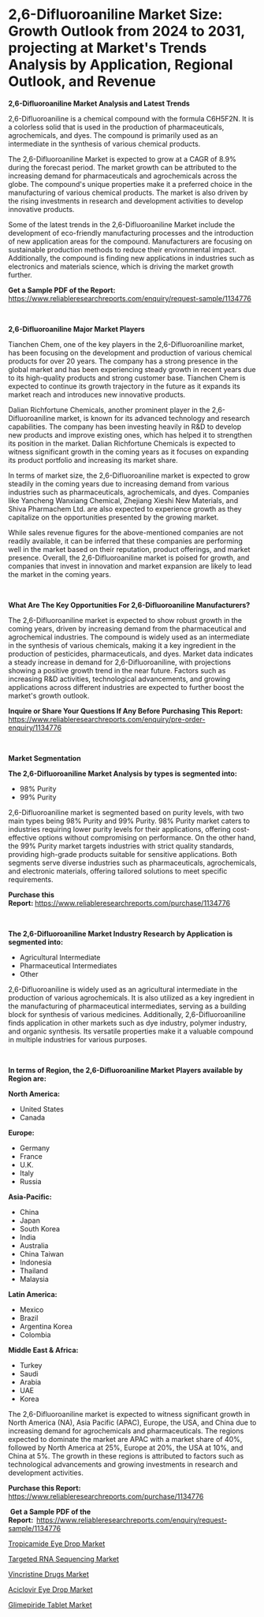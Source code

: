 <p><h1>2,6-Difluoroaniline Market Size: Growth Outlook from 2024 to 2031, projecting at Market's Trends Analysis by Application, Regional Outlook, and Revenue</h1></p><p><strong>2,6-Difluoroaniline Market Analysis and Latest Trends</strong></p>
<p><p>2,6-Difluoroaniline is a chemical compound with the formula C6H5F2N. It is a colorless solid that is used in the production of pharmaceuticals, agrochemicals, and dyes. The compound is primarily used as an intermediate in the synthesis of various chemical products.</p><p>The 2,6-Difluoroaniline Market is expected to grow at a CAGR of 8.9% during the forecast period. The market growth can be attributed to the increasing demand for pharmaceuticals and agrochemicals across the globe. The compound's unique properties make it a preferred choice in the manufacturing of various chemical products. The market is also driven by the rising investments in research and development activities to develop innovative products.</p><p>Some of the latest trends in the 2,6-Difluoroaniline Market include the development of eco-friendly manufacturing processes and the introduction of new application areas for the compound. Manufacturers are focusing on sustainable production methods to reduce their environmental impact. Additionally, the compound is finding new applications in industries such as electronics and materials science, which is driving the market growth further.</p></p>
<p><strong>Get a Sample PDF of the Report:&nbsp;</strong> <a href="https://www.reliableresearchreports.com/enquiry/request-sample/1134776">https://www.reliableresearchreports.com/enquiry/request-sample/1134776</a></p>
<p>&nbsp;</p>
<p><strong>2,6-Difluoroaniline Major Market Players</strong></p>
<p><p>Tianchen Chem, one of the key players in the 2,6-Difluoroaniline market, has been focusing on the development and production of various chemical products for over 20 years. The company has a strong presence in the global market and has been experiencing steady growth in recent years due to its high-quality products and strong customer base. Tianchen Chem is expected to continue its growth trajectory in the future as it expands its market reach and introduces new innovative products.</p><p>Dalian Richfortune Chemicals, another prominent player in the 2,6-Difluoroaniline market, is known for its advanced technology and research capabilities. The company has been investing heavily in R&D to develop new products and improve existing ones, which has helped it to strengthen its position in the market. Dalian Richfortune Chemicals is expected to witness significant growth in the coming years as it focuses on expanding its product portfolio and increasing its market share.</p><p>In terms of market size, the 2,6-Difluoroaniline market is expected to grow steadily in the coming years due to increasing demand from various industries such as pharmaceuticals, agrochemicals, and dyes. Companies like Yancheng Wanxiang Chemical, Zhejiang Xieshi New Materials, and Shiva Pharmachem Ltd. are also expected to experience growth as they capitalize on the opportunities presented by the growing market.</p><p>While sales revenue figures for the above-mentioned companies are not readily available, it can be inferred that these companies are performing well in the market based on their reputation, product offerings, and market presence. Overall, the 2,6-Difluoroaniline market is poised for growth, and companies that invest in innovation and market expansion are likely to lead the market in the coming years.</p></p>
<p>&nbsp;</p>
<p><strong>What Are The Key Opportunities For 2,6-Difluoroaniline Manufacturers?</strong></p>
<p><p>The 2,6-Difluoroaniline market is expected to show robust growth in the coming years, driven by increasing demand from the pharmaceutical and agrochemical industries. The compound is widely used as an intermediate in the synthesis of various chemicals, making it a key ingredient in the production of pesticides, pharmaceuticals, and dyes. Market data indicates a steady increase in demand for 2,6-Difluoroaniline, with projections showing a positive growth trend in the near future. Factors such as increasing R&D activities, technological advancements, and growing applications across different industries are expected to further boost the market's growth outlook.</p></p>
<p><strong>Inquire or Share Your Questions If Any Before Purchasing This Report:</strong> <a href="https://www.reliableresearchreports.com/enquiry/pre-order-enquiry/1134776">https://www.reliableresearchreports.com/enquiry/pre-order-enquiry/1134776</a></p>
<p>&nbsp;</p>
<p><strong>Market Segmentation</strong></p>
<p><strong>The 2,6-Difluoroaniline Market Analysis by types is segmented into:</strong></p>
<p><ul><li>98% Purity</li><li>99% Purity</li></ul></p>
<p><p>2,6-Difluoroaniline market is segmented based on purity levels, with two main types being 98% Purity and 99% Purity. 98% Purity market caters to industries requiring lower purity levels for their applications, offering cost-effective options without compromising on performance. On the other hand, the 99% Purity market targets industries with strict quality standards, providing high-grade products suitable for sensitive applications. Both segments serve diverse industries such as pharmaceuticals, agrochemicals, and electronic materials, offering tailored solutions to meet specific requirements.</p></p>
<p><strong>Purchase this Report:&nbsp;</strong><a href="https://www.reliableresearchreports.com/purchase/1134776">https://www.reliableresearchreports.com/purchase/1134776</a></p>
<p>&nbsp;</p>
<p><strong>The 2,6-Difluoroaniline Market Industry Research by Application is segmented into:</strong></p>
<p><ul><li>Agricultural Intermediate</li><li>Pharmaceutical Intermediates</li><li>Other</li></ul></p>
<p><p>2,6-Difluoroaniline is widely used as an agricultural intermediate in the production of various agrochemicals. It is also utilized as a key ingredient in the manufacturing of pharmaceutical intermediates, serving as a building block for synthesis of various medicines. Additionally, 2,6-Difluoroaniline finds application in other markets such as dye industry, polymer industry, and organic synthesis. Its versatile properties make it a valuable compound in multiple industries for various purposes.</p></p>
<p>&nbsp;</p>
<p><strong>In terms of Region, the 2,6-Difluoroaniline Market Players available by Region are:</strong></p>
<p>
    <p> <strong> North America: </strong>
        <ul>
            <li>United States</li>
            <li>Canada</li>
        </ul>
        </p> 
    <p> <strong> Europe: </strong>
        <ul>
            <li>Germany</li>
            <li>France</li>
            <li>U.K.</li>
            <li>Italy</li>
            <li>Russia</li>
        </ul>
        </p> 
    <p> <strong> Asia-Pacific: </strong>
        <ul>
            <li>China</li>
            <li>Japan</li>
            <li>South Korea</li>
            <li>India</li>
            <li>Australia</li>
            <li>China Taiwan</li>
            <li>Indonesia</li>
            <li>Thailand</li>
            <li>Malaysia</li>
        </ul>
        </p> 
    <p> <strong> Latin America: </strong>
        <ul>
            <li>Mexico</li>
            <li>Brazil</li>
            <li>Argentina Korea</li>
            <li>Colombia</li>
        </ul>
        </p> 
    <p> <strong> Middle East & Africa: </strong>
        <ul>
            <li>Turkey</li>
            <li>Saudi</li>
            <li>Arabia</li>
            <li>UAE</li>
            <li>Korea</li>
        </ul>
    </p>
    </p>
<p><p>The 2,6-Difluoroaniline market is expected to witness significant growth in North America (NA), Asia Pacific (APAC), Europe, the USA, and China due to increasing demand for agrochemicals and pharmaceuticals. The regions expected to dominate the market are APAC with a market share of 40%, followed by North America at 25%, Europe at 20%, the USA at 10%, and China at 5%. The growth in these regions is attributed to factors such as technological advancements and growing investments in research and development activities.</p></p>
<p><strong>Purchase this Report: </strong><a href="https://www.reliableresearchreports.com/purchase/1134776">https://www.reliableresearchreports.com/purchase/1134776</a></p>
<p>&nbsp;<strong>Get a Sample PDF of the Report:&nbsp;&nbsp;</strong><a href="https://www.reliableresearchreports.com/enquiry/request-sample/1134776">https://www.reliableresearchreports.com/enquiry/request-sample/1134776</a></p>
<p><strong></strong></p>
<p><p><a href="https://medium.com/@anmolreportprime/decoding-tropicamide-eye-drop-market-metrics-market-share-trends-and-growth-patterns-c1cbe1e5a094">Tropicamide Eye Drop Market</a></p><p><a href="https://medium.com/@carolynblack669/targeted-rna-sequencing-market-size-market-outlook-and-market-forecast-2024-to-2031-372ce3e9f8b5">Targeted RNA Sequencing Market</a></p><p><a href="https://medium.com/@marvinwalsh8546/vincristine-drugs-market-research-report-its-history-and-forecast-2024-to-2031-a565055c40e5">Vincristine Drugs Market</a></p><p><a href="https://medium.com/@anmolreportprime/aciclovir-eye-drop-market-report-reveals-the-latest-trends-and-growth-opportunities-of-this-market-70f8117e74d5">Aciclovir Eye Drop Market</a></p><p><a href="https://medium.com/@ashlylowe4544/glimepiride-tablet-market-outlook-industry-overview-and-forecast-2024-to-2031-a7a221f29546">Glimepiride Tablet Market</a></p></p>